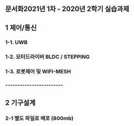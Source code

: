 ## 문서화2021년 1차 - 2020년 2학기 실습과제


## 1 제어/통신
### 1-1. UWB
### 1-2. 모터드라이버 BLDC / STEPPING
### 1-3. 로봇제어 및 WIFI-MESH
### ------------------------
## 2 기구설계
### 2-1 별도 파일로 배포 (800mb)



